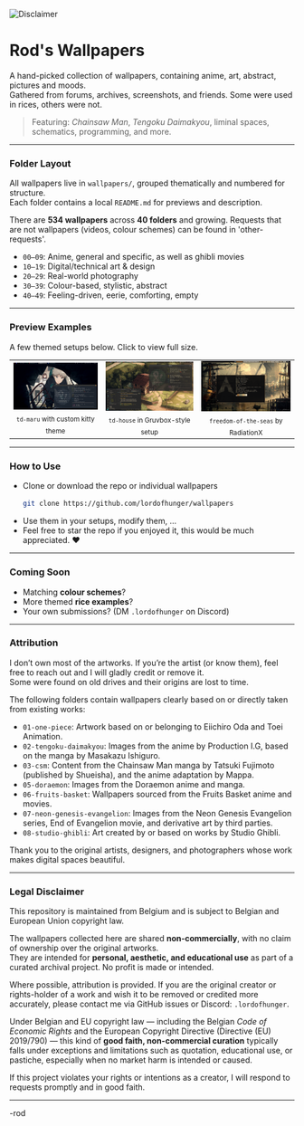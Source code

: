 ![Disclaimer](https://img.shields.io/badge/disclaimer-non--commercial-lightgrey?style=flat-square)

# Rod's Wallpapers

A hand-picked collection of wallpapers, containing anime, art, abstract, pictures and moods.  
Gathered from forums, archives, screenshots, and friends. Some were used in rices, others were not.

> Featuring: *Chainsaw Man*, *Tengoku Daimakyou*, liminal spaces, schematics, programming, and more.

---

### Folder Layout

All wallpapers live in `wallpapers/`, grouped thematically and numbered for structure.  
Each folder contains a local `README.md` for previews and description.

There are **534 wallpapers** across **40 folders** and growing.
Requests that are not wallpapers (videos, colour schemes) can be found in 'other-requests'.

- `00–09`: Anime, general and specific, as well as ghibli movies 
- `10–19`: Digital/technical art & design  
- `20–29`: Real-world photography  
- `30–39`: Colour-based, stylistic, abstract  
- `40–49`: Feeling-driven, eerie, comforting, empty

---

### Preview Examples

A few themed setups below. Click to view full size.

<table>
<tr>
<td align="center">
<img src="examples/td-maru-example.png" width="250"/><br/>
<sub><code>td-maru</code> with custom kitty theme</sub>
</td>
<td align="center">
<img src="examples/td-house-example.png" width="250"/><br/>
<sub><code>td-house</code> in Gruvbox-style setup</sub>
</td>
<td align="center">
<img src="examples/RadiationX-rice.png" width="250"/><br/>
<sub><code>freedom-of-the-seas</code> by RadiationX</sub>
</td>
</tr>
</table>

---

### How to Use

- Clone or download the repo or individual wallpapers  
  ```bash
  git clone https://github.com/lordofhunger/wallpapers
  ```
- Use them in your setups, modify them, ...  
- Feel free to star the repo if you enjoyed it, this would be much appreciated. ❤️

---

### Coming Soon

- Matching **colour schemes**?
- More themed **rice examples**?
- Your own submissions? (DM `.lordofhunger` on Discord)

---

### Attribution

I don’t own most of the artworks. If you’re the artist (or know them), feel free to reach out and I will gladly credit or remove it.  
Some were found on old drives and their origins are lost to time.

The following folders contain wallpapers clearly based on or directly taken from existing works:

- `01-one-piece`: Artwork based on or belonging to Eiichiro Oda and Toei Animation.  
- `02-tengoku-daimakyou`: Images from the anime by Production I.G, based on the manga by Masakazu Ishiguro.  
- `03-csm`: Content from the Chainsaw Man manga by Tatsuki Fujimoto (published by Shueisha), and the anime adaptation by Mappa.  
- `05-doraemon`: Images from the Doraemon anime and manga.  
- `06-fruits-basket`: Wallpapers sourced from the Fruits Basket anime and movies.  
- `07-neon-genesis-evangelion`: Images from the Neon Genesis Evangelion series, End of Evangelion movie, and derivative art by third parties.  
- `08-studio-ghibli`: Art created by or based on works by Studio Ghibli.


Thank you to the original artists, designers, and photographers whose work makes digital spaces beautiful.

---

### Legal Disclaimer

This repository is maintained from Belgium and is subject to Belgian and European Union copyright law.

The wallpapers collected here are shared **non-commercially**, with no claim of ownership over the original artworks.  
They are intended for **personal, aesthetic, and educational use** as part of a curated archival project. No profit is made or intended.

Where possible, attribution is provided. If you are the original creator or rights-holder of a work and wish it to be removed or credited more accurately, please contact me via GitHub issues or Discord: `.lordofhunger`.

Under Belgian and EU copyright law — including the Belgian *Code of Economic Rights* and the European Copyright Directive (Directive (EU) 2019/790) — this kind of **good faith, non-commercial curation** typically falls under exceptions and limitations such as quotation, educational use, or pastiche, especially when no market harm is intended or caused.

If this project violates your rights or intentions as a creator, I will respond to requests promptly and in good faith.

---

-rod
